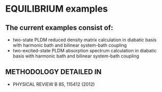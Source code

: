 # EQUILIBRIUM examples

The current examples consist of:
---------------------------------------

* two-state PLDM reduced density matrix calculation in diabatic basis with harmonic bath and bilinear system-bath coupling
* two-excited-state PLDM absorption spectrum calculation in diabatic basis with harmonic bath and bilinear system-bath coupling

METHODOLOGY DETAILED IN
---
* PHYSICAL REVIEW B 85, 115412 (2012)